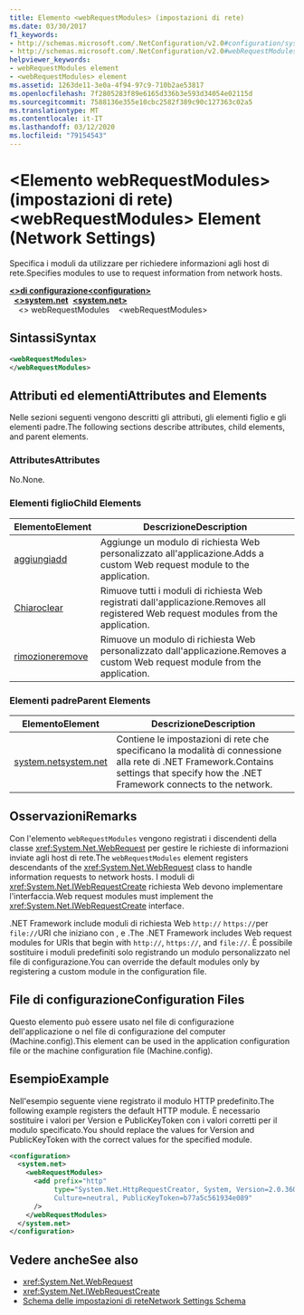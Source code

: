 ```yaml
---
title: Elemento <webRequestModules> (impostazioni di rete)
ms.date: 03/30/2017
f1_keywords:
- http://schemas.microsoft.com/.NetConfiguration/v2.0#configuration/system.net/webRequestModules
- http://schemas.microsoft.com/.NetConfiguration/v2.0#webRequestModules
helpviewer_keywords:
- webRequestModules element
- <webRequestModules> element
ms.assetid: 1263de11-3e0a-4f94-97c9-710b2ae53817
ms.openlocfilehash: 7f2805283f89e6165d336b3e593d34054e02115d
ms.sourcegitcommit: 7588136e355e10cbc2582f389c90c127363c02a5
ms.translationtype: MT
ms.contentlocale: it-IT
ms.lasthandoff: 03/12/2020
ms.locfileid: "79154543"
---
```

# <a name="webrequestmodules-element-network-settings"></a><span data-ttu-id="93e80-102">\<Elemento webRequestModules> (impostazioni di rete)</span><span class="sxs-lookup"><span data-stu-id="93e80-102">\<webRequestModules> Element (Network Settings)</span></span>
<span data-ttu-id="93e80-103">Specifica i moduli da utilizzare per richiedere informazioni agli host di rete.</span><span class="sxs-lookup"><span data-stu-id="93e80-103">Specifies modules to use to request information from network hosts.</span></span>  
  
[<span data-ttu-id="93e80-104">**\<>di configurazione**</span><span class="sxs-lookup"><span data-stu-id="93e80-104">**\<configuration>**</span></span>](../configuration-element.md)  
<span data-ttu-id="93e80-105">&nbsp;&nbsp;[**\<>system.net**](system-net-element-network-settings.md)</span><span class="sxs-lookup"><span data-stu-id="93e80-105">&nbsp;&nbsp;[**\<system.net>**](system-net-element-network-settings.md)</span></span>  
<span data-ttu-id="93e80-106">&nbsp;&nbsp;&nbsp;&nbsp;\<> webRequestModules</span><span class="sxs-lookup"><span data-stu-id="93e80-106">&nbsp;&nbsp;&nbsp;&nbsp;\<webRequestModules></span></span>  
  
## <a name="syntax"></a><span data-ttu-id="93e80-107">Sintassi</span><span class="sxs-lookup"><span data-stu-id="93e80-107">Syntax</span></span>  
  
```xml  
<webRequestModules>
</webRequestModules>  
```  
  
## <a name="attributes-and-elements"></a><span data-ttu-id="93e80-108">Attributi ed elementi</span><span class="sxs-lookup"><span data-stu-id="93e80-108">Attributes and Elements</span></span>  
 <span data-ttu-id="93e80-109">Nelle sezioni seguenti vengono descritti gli attributi, gli elementi figlio e gli elementi padre.</span><span class="sxs-lookup"><span data-stu-id="93e80-109">The following sections describe attributes, child elements, and parent elements.</span></span>  
  
### <a name="attributes"></a><span data-ttu-id="93e80-110">Attributes</span><span class="sxs-lookup"><span data-stu-id="93e80-110">Attributes</span></span>  
 <span data-ttu-id="93e80-111">No.</span><span class="sxs-lookup"><span data-stu-id="93e80-111">None.</span></span>  
  
### <a name="child-elements"></a><span data-ttu-id="93e80-112">Elementi figlio</span><span class="sxs-lookup"><span data-stu-id="93e80-112">Child Elements</span></span>  
  
|<span data-ttu-id="93e80-113">**Elemento**</span><span class="sxs-lookup"><span data-stu-id="93e80-113">**Element**</span></span>|<span data-ttu-id="93e80-114">**Descrizione**</span><span class="sxs-lookup"><span data-stu-id="93e80-114">**Description**</span></span>|  
|-----------------|---------------------|  
|[<span data-ttu-id="93e80-115">aggiungi</span><span class="sxs-lookup"><span data-stu-id="93e80-115">add</span></span>](add-element-for-webrequestmodules-network-settings.md)|<span data-ttu-id="93e80-116">Aggiunge un modulo di richiesta Web personalizzato all'applicazione.</span><span class="sxs-lookup"><span data-stu-id="93e80-116">Adds a custom Web request module to the application.</span></span>|  
|[<span data-ttu-id="93e80-117">Chiaro</span><span class="sxs-lookup"><span data-stu-id="93e80-117">clear</span></span>](clear-element-for-webrequestmodules-network-settings.md)|<span data-ttu-id="93e80-118">Rimuove tutti i moduli di richiesta Web registrati dall'applicazione.</span><span class="sxs-lookup"><span data-stu-id="93e80-118">Removes all registered Web request modules from the application.</span></span>|  
|[<span data-ttu-id="93e80-119">rimozione</span><span class="sxs-lookup"><span data-stu-id="93e80-119">remove</span></span>](remove-element-for-webrequestmodules-network-settings.md)|<span data-ttu-id="93e80-120">Rimuove un modulo di richiesta Web personalizzato dall'applicazione.</span><span class="sxs-lookup"><span data-stu-id="93e80-120">Removes a custom Web request module from the application.</span></span>|  
  
### <a name="parent-elements"></a><span data-ttu-id="93e80-121">Elementi padre</span><span class="sxs-lookup"><span data-stu-id="93e80-121">Parent Elements</span></span>  
  
|<span data-ttu-id="93e80-122">**Elemento**</span><span class="sxs-lookup"><span data-stu-id="93e80-122">**Element**</span></span>|<span data-ttu-id="93e80-123">**Descrizione**</span><span class="sxs-lookup"><span data-stu-id="93e80-123">**Description**</span></span>|  
|-----------------|---------------------|  
|[<span data-ttu-id="93e80-124">system.net</span><span class="sxs-lookup"><span data-stu-id="93e80-124">system.net</span></span>](system-net-element-network-settings.md)|<span data-ttu-id="93e80-125">Contiene le impostazioni di rete che specificano la modalità di connessione alla rete di .NET Framework.</span><span class="sxs-lookup"><span data-stu-id="93e80-125">Contains settings that specify how the .NET Framework connects to the network.</span></span>|  
  
## <a name="remarks"></a><span data-ttu-id="93e80-126">Osservazioni</span><span class="sxs-lookup"><span data-stu-id="93e80-126">Remarks</span></span>  
 <span data-ttu-id="93e80-127">Con l'elemento `webRequestModules` vengono registrati i discendenti della classe <xref:System.Net.WebRequest> per gestire le richieste di informazioni inviate agli host di rete.</span><span class="sxs-lookup"><span data-stu-id="93e80-127">The `webRequestModules` element registers descendants of the <xref:System.Net.WebRequest> class to handle information requests to network hosts.</span></span> <span data-ttu-id="93e80-128">I moduli di <xref:System.Net.IWebRequestCreate> richiesta Web devono implementare l'interfaccia.</span><span class="sxs-lookup"><span data-stu-id="93e80-128">Web request modules must implement the <xref:System.Net.IWebRequestCreate> interface.</span></span>  
  
 <span data-ttu-id="93e80-129">.NET Framework include moduli di richiesta Web `http://` `https://`per `file://`URI che iniziano con , e .</span><span class="sxs-lookup"><span data-stu-id="93e80-129">The .NET Framework includes Web request modules for URIs that begin with `http://`, `https://`, and `file://`.</span></span> <span data-ttu-id="93e80-130">È possibile sostituire i moduli predefiniti solo registrando un modulo personalizzato nel file di configurazione.</span><span class="sxs-lookup"><span data-stu-id="93e80-130">You can override the default modules only by registering a custom module in the configuration file.</span></span>  
  
## <a name="configuration-files"></a><span data-ttu-id="93e80-131">File di configurazione</span><span class="sxs-lookup"><span data-stu-id="93e80-131">Configuration Files</span></span>  
 <span data-ttu-id="93e80-132">Questo elemento può essere usato nel file di configurazione dell'applicazione o nel file di configurazione del computer (Machine.config).</span><span class="sxs-lookup"><span data-stu-id="93e80-132">This element can be used in the application configuration file or the machine configuration file (Machine.config).</span></span>  
  
## <a name="example"></a><span data-ttu-id="93e80-133">Esempio</span><span class="sxs-lookup"><span data-stu-id="93e80-133">Example</span></span>  
 <span data-ttu-id="93e80-134">Nell'esempio seguente viene registrato il modulo HTTP predefinito.</span><span class="sxs-lookup"><span data-stu-id="93e80-134">The following example registers the default HTTP module.</span></span> <span data-ttu-id="93e80-135">È necessario sostituire i valori per Version e PublicKeyToken con i valori corretti per il modulo specificato.</span><span class="sxs-lookup"><span data-stu-id="93e80-135">You should replace the values for Version and PublicKeyToken with the correct values for the specified module.</span></span>  
  
```xml  
<configuration>  
  <system.net>  
    <webRequestModules>  
      <add prefix="http"  
           type="System.Net.HttpRequestCreator, System, Version=2.0.3600.0,  
           Culture=neutral, PublicKeyToken=b77a5c561934e089"  
      />  
    </webRequestModules>  
  </system.net>  
</configuration>  
```  
  
## <a name="see-also"></a><span data-ttu-id="93e80-136">Vedere anche</span><span class="sxs-lookup"><span data-stu-id="93e80-136">See also</span></span>

- <xref:System.Net.WebRequest>
- <xref:System.Net.IWebRequestCreate>
- [<span data-ttu-id="93e80-137">Schema delle impostazioni di rete</span><span class="sxs-lookup"><span data-stu-id="93e80-137">Network Settings Schema</span></span>](index.md)
